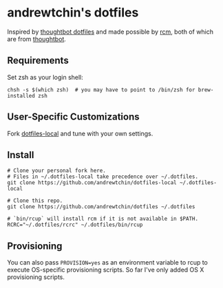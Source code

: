 andrewtchin's dotfiles
=================
Inspired by [thoughtbot dotfiles](https://github.com/thoughtbot/dotfiles) and made possible by
[rcm](https://github.com/thoughtbot/rcm), both of which are from [thoughtbot](https://github.com/thoughtbot).


Requirements
------------
Set zsh as your login shell:
```
chsh -s $(which zsh)  # you may have to point to /bin/zsh for brew-installed zsh
```


User-Specific Customizations
----------------------------
Fork [dotfiles-local](https://github.com/andrewtchin/dotfiles-local) and tune with your own settings.


Install
-------
```
# Clone your personal fork here.
# Files in ~/.dotfiles-local take precedence over ~/.dotfiles.
git clone https://github.com/andrewtchin/dotfiles-local ~/.dotfiles-local

# Clone this repo.
git clone https://github.com/andrewtchin/dotfiles ~/.dotfiles

# `bin/rcup` will install rcm if it is not available in $PATH.
RCRC="~/.dotfiles/rcrc" ~/.dotfiles/bin/rcup
```


Provisioning
------------
You can also pass `PROVISION=yes` as an environment variable to rcup to execute OS-specific provisioning scripts.
So far I've only added OS X provisioning scripts.
